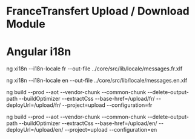 # FranceTransfert Upload / Download Module

# Angular i18n

ng xi18n --i18n-locale fr --out-file ../core/src/lib/locale/messages.fr.xlf

ng xi18n --i18n-locale en --out-file ../core/src/lib/locale/messages.en.xlf

ng build --prod --aot --vendor-chunk --common-chunk --delete-output-path --buildOptimizer --extractCss --base-href=/upload/fr/ --deployUrl=/upload/fr/ --project=upload --configuration=fr

ng build --prod --aot --vendor-chunk --common-chunk --delete-output-path --buildOptimizer --extractCss --base-href=/upload/en/ --deployUrl=/upload/en/ --project=upload --configuration=en
